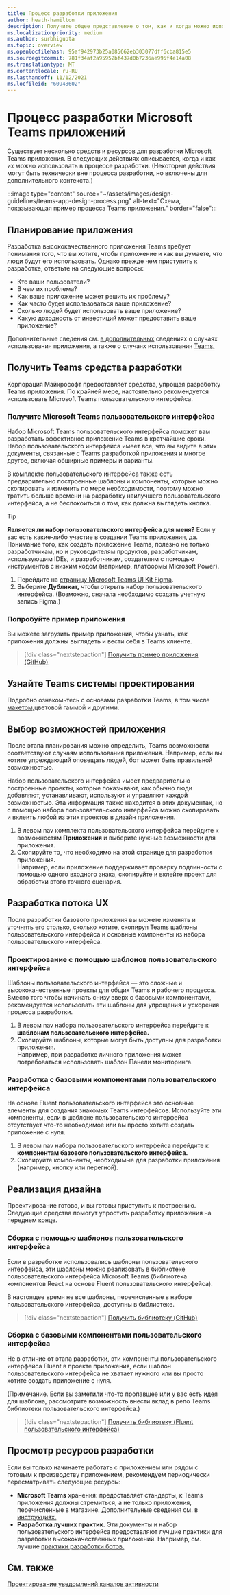 ```yaml
---
title: Процесс разработки приложения
author: heath-hamilton
description: Получите общее представление о том, как и когда можно использовать средства и ресурсы Майкрософт для разработки эффективного Microsoft Teams приложения.
ms.localizationpriority: medium
ms.author: surbhigupta
ms.topic: overview
ms.openlocfilehash: 95af942973b25a085662eb303077dff6cba815e5
ms.sourcegitcommit: 781f34af2a95952bf437d0b7236ae995f4e14a08
ms.translationtype: MT
ms.contentlocale: ru-RU
ms.lasthandoff: 11/12/2021
ms.locfileid: "60948602"
---
```

# <a name="design-process-for-microsoft-teams-apps"></a>Процесс разработки Microsoft Teams приложений

Существует несколько средств и ресурсов для разработки Microsoft Teams приложения. В следующих действиях описывается, когда и как их можно использовать в процессе разработки. (Некоторые действия могут быть технически вне процесса разработки, но включены для дополнительного контекста.)

:::image type="content" source="~/assets/images/design-guidelines/teams-app-design-process.png" alt-text="Схема, показывающая пример процесса Teams приложения." border="false":::

## <a name="plan-your-app"></a>Планирование приложения

Разработка высококачественного приложения Teams требует понимания того, что вы хотите, чтобы приложение и как вы думаете, что люди будут его использовать. Однако прежде чем приступить к разработке, ответьте на следующие вопросы:

* Кто ваши пользователи?
* В чем их проблема?
* Как ваше приложение может решить их проблему?
* Как часто будет использоваться ваше приложение?
* Сколько людей будет использовать ваше приложение?
* Какую доходность от инвестиций может предоставить ваше приложение?

Дополнительные сведения см. [в дополнительных](~/concepts/design/understand-use-cases.md) сведениях о случаях использования приложения, а также о случаях использования [Teams.](~/concepts/design/map-use-cases.md)

## <a name="get-teams-design-tools"></a>Получить Teams средства разработки

Корпорация Майкрософт предоставляет средства, упрощая разработку Teams приложения. По крайней мере, настоятельно рекомендуется использовать Microsoft Teams пользовательского интерфейса.

### <a name="get-the-microsoft-teams-ui-kit"></a>Получите Microsoft Teams пользовательского интерфейса

Набор Microsoft Teams пользовательского интерфейса поможет вам разработать эффективное приложение Teams в кратчайшие сроки. Набор пользовательского интерфейса имеет все, что вы видите в этих документы, связанные с Teams разработкой приложения и многое другое, включая обширные примеры и варианты.

В комплекте пользовательского интерфейса также есть предварительно построенные шаблоны и компоненты, которые можно скопировать и изменить по мере необходимости, поэтому можно тратить больше времени на разработку наилучшего пользовательского интерфейса, а не беспокоиться о том, как должна выглядеть кнопка.

> [!TIP]
> **Является ли набор пользовательского интерфейса для меня?** Если у вас есть какие-либо участие в создании Teams приложения, да. Понимание того, как создать приложение Teams, полезно не только разработчикам, но и руководителям продуктов, разработчикам, использующим IDEs, и разработчикам, создателям с помощью инструментов с низким кодом (например, платформы Microsoft Power).

1. Перейдите на [страницу Microsoft Teams UI Kit Figma](https://www.figma.com/community/file/916836509871353159).
1. Выберите **Дубликат,** чтобы открыть набор пользовательского интерфейса. (Возможно, сначала необходимо создать учетную запись Figma.)

### <a name="try-the-sample-app"></a>Попробуйте пример приложения

Вы можете загрузить пример приложения, чтобы узнать, как приложения должны выглядеть и вести себя в Teams клиенте.

> [!div class="nextstepaction"]
> [Получить пример приложения (GitHub)](https://github.com/OfficeDev/Microsoft-Teams-Samples/tree/main/samples/tab-ui-templates/ts)

## <a name="learn-teams-design-system"></a>Узнайте Teams системы проектирования

Подробно ознакомьтесь с основами разработки Teams, в том числе [макетом,](design-teams-app-fundamentals.md)цветовой гаммой и другими.

## <a name="choose-app-capabilities"></a>Выбор возможностей приложения

После этапа планирования можно определить, Teams возможности соответствуют случаям использования приложения. Например, если вы хотите упреждающий оповещать людей, бот может быть правильной возможностью.

Набор пользовательского интерфейса имеет предварительно построенные проекты, которые показывают, как обычно люди добавляют, устанавливают, используют и управляют каждой возможностью. Эта информация также находится в этих документах, но с помощью набора пользовательского интерфейса можно скопировать и вклеить любой из этих проектов в дизайн приложения.

1. В левом nav комплекта пользовательского интерфейса перейдите к возможностям **Приложения** и выберите нужные возможности для приложения.
1. Скопируйте то, что необходимо на этой странице для разработки приложения.<br />
   Например, если приложение поддерживает проверку подлинности с помощью одного входного знака, скопируйте и вклейте проект для обработки этого точного сценария.

## <a name="design-your-ux-flow"></a>Разработка потока UX

После разработки базового приложения вы можете изменять и уточнять его столько, сколько хотите, скопируя Teams шаблоны пользовательского интерфейса и основные компоненты из набора пользовательского интерфейса.

### <a name="design-with-ui-templates"></a>Проектирование с помощью шаблонов пользовательского интерфейса

Шаблоны пользовательского интерфейса — это сложные и высококачественные проекты для общих Teams и рабочего процесса. Вместо того чтобы начинать снизу вверх с базовыми компонентами, рекомендуется использовать эти шаблоны для упрощения и ускорения процесса разработки.

1. В левом nav набора пользовательского интерфейса перейдите к **шаблонам пользовательского интерфейса.**
1. Скопируйте шаблоны, которые могут быть доступны для разработки приложения.<br />
   Например, при разработке личного приложения может потребоваться использовать шаблон Панели мониторинга.

### <a name="design-with-basic-ui-components"></a>Разработка с базовыми компонентами пользовательского интерфейса

На основе Fluent пользовательского интерфейса это основные элементы для создания знакомых Teams интерфейсов. Используйте эти компоненты, если в шаблоне пользовательского интерфейса отсутствует что-то необходимое или вы просто хотите создать приложение с нуля.

1. В левом nav набора пользовательского интерфейса перейдите к **компонентам базового пользовательского интерфейса.**
1. Скопируйте компоненты, необходимые для разработки приложения (например, кнопку или перегной).

## <a name="implement-your-design"></a>Реализация дизайна

Проектирование готово, и вы готовы приступить к построению. Следующие средства помогут упростить разработку приложения на переднем конце.

### <a name="build-with-ui-templates"></a>Сборка с помощью шаблонов пользовательского интерфейса

Если в разработке использовались шаблоны пользовательского интерфейса, эти шаблоны можно реализовать в библиотеке пользовательского интерфейса Microsoft Teams (библиотека компонентов React на основе Fluent пользовательского интерфейса).

В настоящее время не все шаблоны, перечисленные в наборе пользовательского интерфейса, доступны в библиотеке.

> [!div class="nextstepaction"]
> [Получить библиотеку (GitHub)](https://github.com/OfficeDev/microsoft-teams-ui-component-library)

### <a name="build-with-basic-ui-components"></a>Сборка с базовыми компонентами пользовательского интерфейса

Не в отличие от этапа разработки, эти компоненты пользовательского интерфейса Fluent в проекте приложения, если шаблон пользовательского интерфейса не хватает нужного или вы просто хотите создать приложение с нуля. 

(Примечание. Если вы заметили что-то пропавшее или у вас есть идея для шаблона, рассмотрите возможность внести вклад в репо Teams библиотеки пользовательского интерфейса.)

> [!div class="nextstepaction"]
> [Получить библиотеку (Fluent пользовательского интерфейса)](https://fluentsite.z22.web.core.windows.net/)

## <a name="review-design-resources"></a>Просмотр ресурсов разработки

Если вы только начинаете работать с приложением или рядом с готовым к производству приложением, рекомендуем периодически пересматривать следующие ресурсы:

* **Microsoft Teams** хранения: предоставляет стандарты, к Teams приложения должны стремиться, а не только приложения, перечисленные в магазине. Дополнительные сведения см. в [инструкциях.](~/concepts/deploy-and-publish/appsource/prepare/teams-store-validation-guidelines.md)
* **Разработка лучших практик.** Эти документы и набор пользовательского интерфейса предоставляют лучшие практики для разработки высококачественных приложений. Например, см. лучшие [практики разработки ботов.](~/bots/design/bots.md#best-practices)

## <a name="see-also"></a>См. также

[Проектирование уведомлений каналов активности](~/concepts/design/activity-feed-notifications.md)
